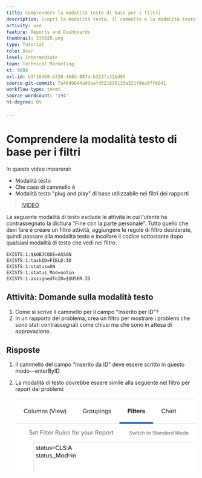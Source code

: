```yaml
---
title: Comprendere la modalità testo di base per i filtri
description: Scopri la modalità testo, il cammello e la modalità testo "plug and play" di base che puoi utilizzare nei filtri dei rapporti in [!DNL  Workfront].
activity: use
feature: Reports and Dashboards
thumbnail: 336820.png
type: Tutorial
role: User
level: Intermediate
team: Technical Marketing
kt: 9086
exl-id: b3f16468-b720-468d-887a-b313fc32bd89
source-git-commit: 7a4649644a99eafd521895133a321f8ea0ff6041
workflow-type: tm+mt
source-wordcount: '194'
ht-degree: 0%

---
```


# Comprendere la modalità testo di base per i filtri

In questo video imparerai:

* Modalità testo
* Che caso di cammello è
* Modalità testo &quot;plug and play&quot; di base utilizzabile nei filtri dei rapporti

>[!VIDEO](https://video.tv.adobe.com/v/336820/?quality=12)

La seguente modalità di testo esclude le attività in cui l’utente ha contrassegnato la dicitura &quot;Fine con la parte personale&quot;. Tutto quello che devi fare è creare un filtro attività, aggiungere le regole di filtro desiderate, quindi passare alla modalità testo e incollare il codice sottostante dopo qualsiasi modalità di testo che vedi nel filtro.

```
EXISTS:1:$$OBJCODE=ASSGN  
EXISTS:1:taskID=FIELD:ID  
EXISTS:1:status=DN  
EXISTS:1:status_Mod=notin  
EXISTS:1:assignedToID=$$USER.ID 
```

## Attività: Domande sulla modalità testo

1. Come si scrive il cammello per il campo &quot;Inserito per ID&quot;?
1. In un rapporto del problema, crea un filtro per mostrare i problemi che sono stati contrassegnati come chiusi ma che sono in attesa di approvazione.

## Risposte

1. Il cammello del campo &quot;Inserito da ID&quot; deve essere scritto in questo modo—enterByID
1. La modalità di testo dovrebbe essere simile alla seguente nel filtro per report dei problemi:

   ![Immagine della schermata per creare un nuovo filtro in modalità testo](assets/btm-answer.png)
